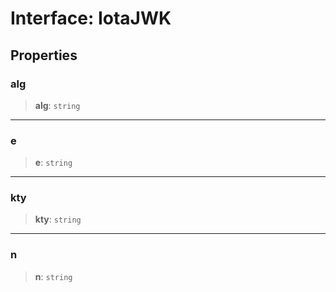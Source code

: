 # Interface: IotaJWK

## Properties

### alg

> **alg**: `string`

***

### e

> **e**: `string`

***

### kty

> **kty**: `string`

***

### n

> **n**: `string`

